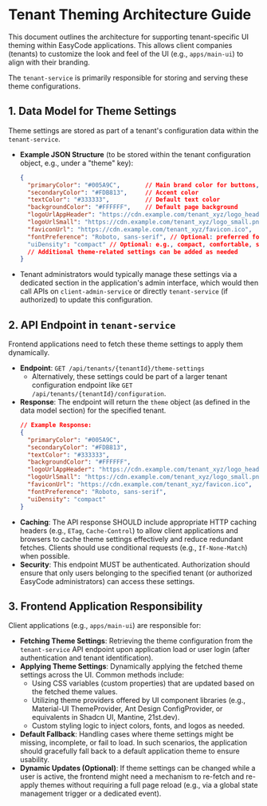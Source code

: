 # Tenant Theming Architecture Guide

This document outlines the architecture for supporting tenant-specific UI theming within EasyCode applications. This allows client companies (tenants) to customize the look and feel of the UI (e.g., `apps/main-ui`) to align with their branding.

The `tenant-service` is primarily responsible for storing and serving these theme configurations.

## 1. Data Model for Theme Settings

Theme settings are stored as part of a tenant's configuration data within the `tenant-service`.

-   **Example JSON Structure** (to be stored within the tenant configuration object, e.g., under a "theme" key):
    ```json
    {
      "primaryColor": "#005A9C",       // Main brand color for buttons, links, headers
      "secondaryColor": "#FDB813",     // Accent color
      "textColor": "#333333",          // Default text color
      "backgroundColor": "#FFFFFF",    // Default page background
      "logoUrlAppHeader": "https://cdn.example.com/tenant_xyz/logo_header.png", // URL for logo in app header
      "logoUrlSmall": "https://cdn.example.com/tenant_xyz/logo_small.png",       // For smaller contexts, e.g. sidebar
      "faviconUrl": "https://cdn.example.com/tenant_xyz/favicon.ico",
      "fontPreference": "Roboto, sans-serif", // Optional: preferred font stack
      "uiDensity": "compact" // Optional: e.g., compact, comfortable, spacious
      // Additional theme-related settings can be added as needed
    }
    ```
-   Tenant administrators would typically manage these settings via a dedicated section in the application's admin interface, which would then call APIs on `client-admin-service` or directly `tenant-service` (if authorized) to update this configuration.

## 2. API Endpoint in `tenant-service`

Frontend applications need to fetch these theme settings to apply them dynamically.

-   **Endpoint**: `GET /api/tenants/{tenantId}/theme-settings`
    -   Alternatively, these settings could be part of a larger tenant configuration endpoint like `GET /api/tenants/{tenantId}/configuration`.
-   **Response**: The endpoint will return the `theme` object (as defined in the data model section) for the specified tenant.
    ```json
    // Example Response:
    {
      "primaryColor": "#005A9C",
      "secondaryColor": "#FDB813",
      "textColor": "#333333",
      "backgroundColor": "#FFFFFF",
      "logoUrlAppHeader": "https://cdn.example.com/tenant_xyz/logo_header.png",
      "logoUrlSmall": "https://cdn.example.com/tenant_xyz/logo_small.png",
      "faviconUrl": "https://cdn.example.com/tenant_xyz/favicon.ico",
      "fontPreference": "Roboto, sans-serif",
      "uiDensity": "compact"
    }
    ```
-   **Caching**: The API response SHOULD include appropriate HTTP caching headers (e.g., `ETag`, `Cache-Control`) to allow client applications and browsers to cache theme settings effectively and reduce redundant fetches. Clients should use conditional requests (e.g., `If-None-Match`) when possible.
-   **Security**: This endpoint MUST be authenticated. Authorization should ensure that only users belonging to the specified tenant (or authorized EasyCode administrators) can access these settings.

## 3. Frontend Application Responsibility

Client applications (e.g., `apps/main-ui`) are responsible for:

-   **Fetching Theme Settings**: Retrieving the theme configuration from the `tenant-service` API endpoint upon application load or user login (after authentication and tenant identification).
-   **Applying Theme Settings**: Dynamically applying the fetched theme settings across the UI. Common methods include:
    -   Using CSS variables (custom properties) that are updated based on the fetched theme values.
    -   Utilizing theme providers offered by UI component libraries (e.g., Material-UI ThemeProvider, Ant Design ConfigProvider, or equivalents in Shadcn UI, Mantine, 21st.dev).
    -   Custom styling logic to inject colors, fonts, and logos as needed.
-   **Default Fallback**: Handling cases where theme settings might be missing, incomplete, or fail to load. In such scenarios, the application should gracefully fall back to a default application theme to ensure usability.
-   **Dynamic Updates (Optional)**: If theme settings can be changed while a user is active, the frontend might need a mechanism to re-fetch and re-apply themes without requiring a full page reload (e.g., via a global state management trigger or a dedicated event).
```
